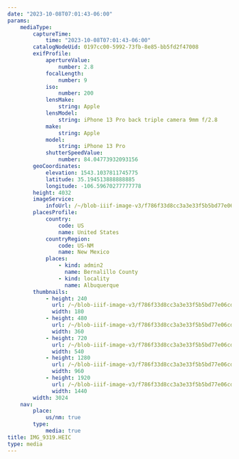 ```yaml
---
date: "2023-10-08T07:01:43-06:00"
params:
    mediaType:
        captureTime:
            time: "2023-10-08T07:01:43-06:00"
        catalogNodeUid: 0197cc00-5992-73fb-8e85-bb5fd2f47008
        exifProfile:
            apertureValue:
                number: 2.8
            focalLength:
                number: 9
            iso:
                number: 200
            lensMake:
                string: Apple
            lensModel:
                string: iPhone 13 Pro back triple camera 9mm f/2.8
            make:
                string: Apple
            model:
                string: iPhone 13 Pro
            shutterSpeedValue:
                number: 84.04773932093156
        geoCoordinates:
            elevation: 1543.1037811745775
            latitude: 35.194513888888885
            longitude: -106.59670277777778
        height: 4032
        imageService:
            infoUrl: /~/blob-iiif-image-v3/f786f33d8cc3a3e33f5b5bd77e06cdea32a881cf1a7a2355a0ae37e43ae35fbe/info.json
        placesProfile:
            country:
                code: US
                name: United States
            countryRegion:
                code: US-NM
                name: New Mexico
            places:
                - kind: admin2
                  name: Bernalillo County
                - kind: locality
                  name: Albuquerque
        thumbnails:
            - height: 240
              url: /~/blob-iiif-image-v3/f786f33d8cc3a3e33f5b5bd77e06cdea32a881cf1a7a2355a0ae37e43ae35fbe/full/180%2C240/0/default.jpg
              width: 180
            - height: 480
              url: /~/blob-iiif-image-v3/f786f33d8cc3a3e33f5b5bd77e06cdea32a881cf1a7a2355a0ae37e43ae35fbe/full/360%2C480/0/default.jpg
              width: 360
            - height: 720
              url: /~/blob-iiif-image-v3/f786f33d8cc3a3e33f5b5bd77e06cdea32a881cf1a7a2355a0ae37e43ae35fbe/full/540%2C720/0/default.jpg
              width: 540
            - height: 1280
              url: /~/blob-iiif-image-v3/f786f33d8cc3a3e33f5b5bd77e06cdea32a881cf1a7a2355a0ae37e43ae35fbe/full/960%2C1280/0/default.jpg
              width: 960
            - height: 1920
              url: /~/blob-iiif-image-v3/f786f33d8cc3a3e33f5b5bd77e06cdea32a881cf1a7a2355a0ae37e43ae35fbe/full/1440%2C1920/0/default.jpg
              width: 1440
        width: 3024
    nav:
        place:
            us/nm: true
        type:
            media: true
title: IMG_9319.HEIC
type: media
---
```

